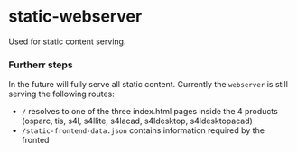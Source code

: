 # static-webserver

Used for static content serving.

### Furtherr steps

In the future will fully serve all static content. Currently the `webserver` is still serving the following routes:

- `/` resolves to one of the three index.html pages inside the 4 products (osparc, tis, s4l, s4llite, s4lacad, s4ldesktop, s4ldesktopacad)
- `/static-frontend-data.json` contains information required by the fronted
